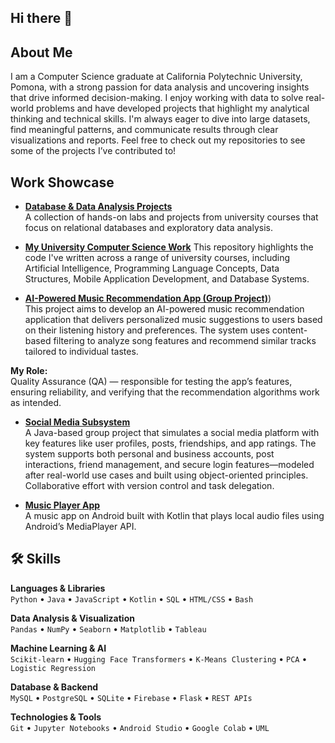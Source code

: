 ## Hi there 👋

<!--
**cmur13/cmur13** is a ✨ _special_ ✨ repository because its `README.md` (this file) appears on your GitHub profile.

Here are some ideas to get you started:

- 🔭 I’m currently working on ...
- 🌱 I’m currently learning ...
- 👯 I’m looking to collaborate on ...
- 🤔 I’m looking for help with ...
- 💬 Ask me about ...
- 📫 How to reach me: ...
- 😄 Pronouns: ...
- ⚡ Fun fact: ...
-->


## About Me
I am a Computer Science graduate at California Polytechnic University, Pomona, with a strong passion for data analysis and uncovering insights that drive informed decision-making. I enjoy working with data to solve real-world problems and have developed projects that highlight my analytical thinking and technical skills. I'm always eager to dive into large datasets, find meaningful patterns, and communicate results through clear visualizations and reports. Feel free to check out my repositories to see some of the projects I’ve contributed to!


## Work Showcase

- [**Database & Data Analysis Projects**](https://github.com/cmur13/Database-Data-Analysis-Projects/tree/main)  
 A collection of hands-on labs and projects from university courses that focus on relational databases and exploratory data analysis.

- [**My University Computer Science Work**](https://github.com/cmur13/UniversityCourseWork)
This repository highlights the code I've written across a range of university courses, including Artificial Intelligence, Programming Language Concepts, Data Structures, Mobile Application Development, and Database Systems.

- [**AI-Powered Music Recommendation App (Group Project)**](https://github.com/CS3560-03-08/CS3560_Group_Project))  
This project aims to develop an AI-powered music recommendation application that delivers personalized music suggestions to users based on their listening history and preferences. The system uses content-based filtering to analyze song features and recommend similar tracks tailored to individual tastes.

**My Role:**  
Quality Assurance (QA) — responsible for testing the app’s features, ensuring reliability, and verifying that the recommendation algorithms work as intended.

- [**Social Media Subsystem**](https://github.com/CS3560-03-08/CS3560_Group_Project)  
  A Java-based group project that simulates a social media platform with key features like user profiles, posts, friendships, and app ratings. The system supports both personal and business accounts, post interactions, friend management, and secure login features—modeled after real-world use cases and built using object-oriented principles. Collaborative effort with version control and task delegation.

- [**Music Player App**](https://github.com/cmur13/MusicPlayerApp)  
  A music app on Android built with Kotlin that plays local audio files using Android’s MediaPlayer API.

 

## 🛠️ Skills

**Languages & Libraries**  
`Python` • `Java` • `JavaScript` • `Kotlin` • `SQL` • `HTML/CSS` • `Bash`

**Data Analysis & Visualization**  
`Pandas` • `NumPy` • `Seaborn` • `Matplotlib` • `Tableau`

**Machine Learning & AI**  
`Scikit-learn` • `Hugging Face Transformers` • `K-Means Clustering` • `PCA` • `Logistic Regression`

**Database & Backend**  
`MySQL` • `PostgreSQL` • `SQLite` • `Firebase` • `Flask` • `REST APIs`

**Technologies & Tools**  
`Git` • `Jupyter Notebooks` • `Android Studio` • `Google Colab` • `UML`

